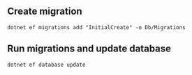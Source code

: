 ## Create migration

	dotnet ef migrations add "InitialCreate" -o Db/Migrations


## Run migrations and update database
 
	dotnet ef database update
